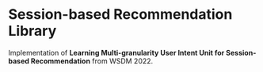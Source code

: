 # Session-based Recommendation Library

Implementation of **Learning Multi-granularity User Intent Unit for Session-based Recommendation** from WSDM 2022.
